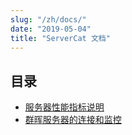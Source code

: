 ```yaml
---
slug: "/zh/docs/"
date: "2019-05-04"
title: "ServerCat 文档"
---
```


## 目录

* [服务器性能指标说明](./facts)
* [群晖服务器的连接和监控](./servers)
